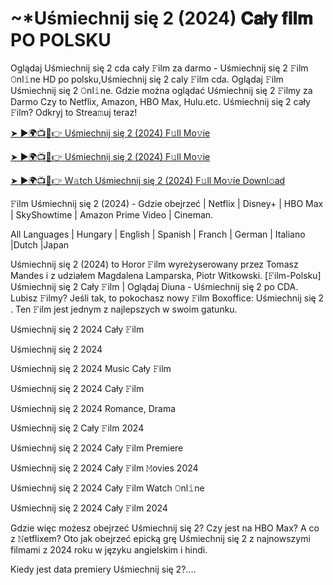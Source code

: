 <h1> ~*Uśmiechnij się 2 (2024) 𝐂𝐚ł𝐲 𝐟𝐢𝐥𝐦 PO POLSKU </h1>

Oglądaj Uśmiechnij się 2 cda cały 𝙵ilm za darmo - Uśmiechnij się 2 𝙵ilm 𝙾nl𝚒ne HD po polsku,Uśmiechnij się 2 caly 𝙵ilm cda. Oglądaj 𝙵ilm Uśmiechnij się 2 𝙾nl𝚒ne. Gdzie można oglądać Uśmiechnij się 2 𝙵ilmy za Darmo Czy to Netflix, Amazon, HBO Max, Hulu.etc. Uśmiechnij się 2 cały 𝙵ilm? Odkryj to Strea𝚖uj teraz!


<a href="https://love-4k.com/pl/movie/1100782/smile-2-gitcodecpl"> ➤ ►🌍📺📱👉 Uśmiechnij się 2 (2024) F𝚞ll Mo𝚟ie </a>


<a href="https://love-4k.com/pl/movie/1100782/smile-2-gitcodecpl"> ➤ ►🌍📺📱👉 Uśmiechnij się 2 (2024) F𝚞ll Mo𝚟ie </a>


<a href="https://love-4k.com/pl/movie/1100782/smile-2-gitcodecpl"> ➤ ►🌍📺📱👉 W𝚊tch Uśmiechnij się 2 (2024) F𝚞ll Mo𝚟ie Downl𝚘ad </a>

𝙵ilm Uśmiechnij się 2 (2024) - Gdzie obejrzeć | Netflix | Disney+ | HBO Max | SkyShowtime | Amazon Prime Video | Cineman.

All Languages | Hungary | English | Spanish | Franch | German | Italiano |Dutch |Japan

Uśmiechnij się 2 (2024) to Horor 𝙵ilm wyreżyserowany przez Tomasz Mandes i z udziałem Magdalena Lamparska, Piotr Witkowski. [𝙵ilm-Polsku] Uśmiechnij się 2 Cały 𝙵ilm | Oglądaj Diuna - Uśmiechnij się 2 po CDA. Lubisz 𝙵ilmy? Jeśli tak, to pokochasz nowy 𝙵ilm Boxoffice: Uśmiechnij się 2 . Ten 𝙵ilm jest jednym z najlepszych w swoim gatunku.

Uśmiechnij się 2 2024 Cały 𝙵ilm

Uśmiechnij się 2 2024

Uśmiechnij się 2 2024 Music Cały 𝙵ilm

Uśmiechnij się 2 2024 Cały 𝙵ilm

Uśmiechnij się 2 2024 Romance, Drama

Uśmiechnij się 2 Cały 𝙵ilm 2024

Uśmiechnij się 2 2024 Cały 𝙵ilm Premiere

Uśmiechnij się 2 2024 Cały 𝙵ilm 𝙼ovies 2024

Uśmiechnij się 2 2024 Cały 𝙵ilm Watch 𝙾nl𝚒ne

Uśmiechnij się 2 2024 Cały 𝙵ilm 2024

Gdzie więc możesz obejrzeć Uśmiechnij się 2? Czy jest na HBO Max? A co z 𝙽etflixem? Oto jak obejrzeć epicką grę Uśmiechnij się 2 z najnowszymi filmami z 2024 roku w języku angielskim i hindi.

Kiedy jest data premiery Uśmiechnij się 2?....
